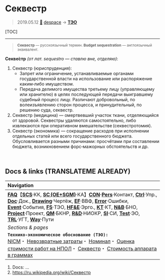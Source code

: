 # Секвестр
> 2019.05.12 [🚀](../index/index.md) [despace](index.md) → **[ТЭО](fs.md)**

[TOC]

---

> <small>**Секвестр** — русскоязычный термин. **Budget sequestration** — англоязычный эквивалент.</small>

**Секве́стр** *(от лат. sequestro — ставлю вне, отделяю)*:

   1. Секвестр (юриспруденция):
      - Запрет или ограничение, устанавливаемые органами государственной власти на использование или распоряжение каким‑либо имуществом.
      - Передача делимого имущества третьему лицу (управляющему или хранителю) в целях последующей передачи выигравшему судебный процесс лицу. Различают добровольный, по волеизъявлению сторон процесса, и принудительный, по решению суда, секвестр.
   1. Секвестр (медицина) — омертвевший участок ткани, отделяющийся от здоровой. Секвестры удаляются самостоятельно, либо извлекаются при оперативном вмешательстве (секвестротомия).
   1. Секвестр (экономика) — сокращение расходов при исполнении отдельных статей или всего государственного бюджета. Обусловливается разными причинами: просчётами при составлении бюджета, возникновением форс‑мажорных обстоятельств и др.



<p style="page-break-after:always"> </p>

## Docs & links (TRANSLATEME ALREADY)
|Navigation|
|:-|
|**[FAQ](faq.md)**【**[SCS](scs.md)**·КК, **[SC (OE+SGM)](sc.md)**·КА】**[CON](contact.md)·[Pers](person.md)**·Контакт, **[Ctrl](control.md)**·Упр., **[Doc](doc.md)**·Док., **[Drawing](drawing.md)**·Чертёж, **[EF](ef.md)**·ВВФ, **[Error](error.md)**·Ошибки, **[Event](event.md)**·События, **[FS](fs.md)**·ТЭО, **[HF&E](hfe.md)**·Эрго., **[KT](kt.md)**·КТ, **[N&B](nnb.md)**·БНО, **[Project](project.md)**·Проект, **[QM](qm.md)**·БКНР, **[R&D](rnd.md)**·НИОКР, **[SI](si.md)**·СИ, **[Test](test.md)**·ЭО, **[TRL](trl.md)**·УГТ, **[Way](way.md)**·Пути|
|*Sections & pages*|
|**`Технико‑экономическое обоснование (ТЭО):`**<br> [NICM](nicm.md)・ [Невозвратные затраты](sunk_cost.md)・ [Номинал](nominal.md)・ [Оценка стоимости работ на НПОЛ](contact/lav.md)・ [Секвестр](budget_seq.md)・ [Стоимость аппарата в граммах](sc_price.md)|

   1. Docs: …
   1. <https://ru.wikipedia.org/wiki/Секвестр>

